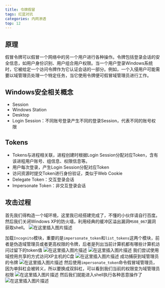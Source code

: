 ```yaml
---
title: 令牌假冒
tags: 红蓝对抗
categories: 内网渗透
top: 12
---
```

## 原理
假冒令牌可以假冒一个网络中的另一个用户进行各种操作。令牌包括登录会话的安全信息，如用户身份识别、用户组合用户权限。当一个用户登录Windows系统时，它被给定一个访问令牌作为它认证会话的一部分。例如，一个入侵用户可能需要以域管理员处理一个特定任务，当它使用令牌便可假冒域管理员进行工作。

## Windows安全相关概念

 - Session
 - Windows Station
 - Desktop
 - Login Session：不同账号登录产生不同的登录Session，代表不同的账号权限

## Tokens
- Tokens与进程相关联，进程创建时根据Login Session分配对应Token，含有该进程用户账号、组信息、权限信息等。
- 用户每次登录，产生Login Session分配对应Token
- 访问资源时提交Token进行身份验证，类似于Web Cookie
- Delegate Token：交互登录会话
- Impersonate Token：非交互登录会话
<!--more-->
## 攻击过程
首先我们得构造一个域环境，这里我已经搭建完成了，不懂的小伙伴请自行百度。然后我们关闭Windows XP的防火墙，利用经典的缓冲区溢出漏洞`MS08_067`漏洞获取shell。
![在这里插入图片描述](https://img-blog.csdnimg.cn/20210319230852823.png?x-oss-process=image/watermark,type_ZmFuZ3poZW5naGVpdGk,shadow_10,text_aHR0cHM6Ly9ibG9nLmNzZG4ubmV0L3dlaXhpbl80NTAwNzA3Mw==,size_16,color_FFFFFF,t_70)
<!--more-->
加载`Incognito`模块，重要的是`impersonate_token`和`list_tokens`这两个模块，前者是伪造域管理员或者更高权限的令牌，后者是列出当前计算机都有哪些计算机访问过留下的token值
![在这里插入图片描述](https://img-blog.csdnimg.cn/20210319231232492.png?x-oss-process=image/watermark,type_ZmFuZ3poZW5naGVpdGk,shadow_10,text_aHR0cHM6Ly9ibG9nLmNzZG4ubmV0L3dlaXhpbl80NTAwNzA3Mw==,size_16,color_FFFFFF,t_70)
![在这里插入图片描述](https://img-blog.csdnimg.cn/2021031923145549.png?x-oss-process=image/watermark,type_ZmFuZ3poZW5naGVpdGk,shadow_10,text_aHR0cHM6Ly9ibG9nLmNzZG4ubmV0L3dlaXhpbl80NTAwNzA3Mw==,size_16,color_FFFFFF,t_70)
我们尝试使用域控用共享的方式访问XP主机的C盘
![在这里插入图片描述](https://img-blog.csdnimg.cn/20210319231602521.png?x-oss-process=image/watermark,type_ZmFuZ3poZW5naGVpdGk,shadow_10,text_aHR0cHM6Ly9ibG9nLmNzZG4ubmV0L3dlaXhpbl80NTAwNzA3Mw==,size_16,color_FFFFFF,t_70)
成功捕获到域管理员的令牌
![在这里插入图片描述](https://img-blog.csdnimg.cn/20210319231704464.png?x-oss-process=image/watermark,type_ZmFuZ3poZW5naGVpdGk,shadow_10,text_aHR0cHM6Ly9ibG9nLmNzZG4ubmV0L3dlaXhpbl80NTAwNzA3Mw==,size_16,color_FFFFFF,t_70)
然后使用`impersonate_token`命令假冒域管理员，因为单斜杠会被转义，所以要换成双斜杠，可以看到我们当前的权限变为域管理员权限
![在这里插入图片描述](https://img-blog.csdnimg.cn/20210319231835906.png)
然后我们就能进入shell执行各种恶意操作了
![在这里插入图片描述](https://img-blog.csdnimg.cn/20210319232030942.png?x-oss-process=image/watermark,type_ZmFuZ3poZW5naGVpdGk,shadow_10,text_aHR0cHM6Ly9ibG9nLmNzZG4ubmV0L3dlaXhpbl80NTAwNzA3Mw==,size_16,color_FFFFFF,t_70)



